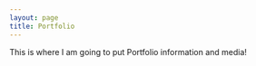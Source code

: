```yaml
---
layout: page
title: Portfolio
---
```


This is where I am going to put Portfolio information and media!
